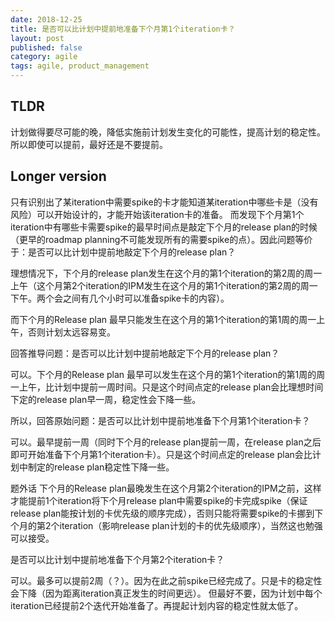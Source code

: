 ```yaml
---
date: 2018-12-25
title: 是否可以比计划中提前地准备下个月第1个iteration卡？
layout: post
published: false
category: agile
tags: agile, product_management
---
```


## TLDR 
计划做得要尽可能的晚，降低实施前计划发生变化的可能性，提高计划的稳定性。所以即使可以提前，最好还是不要提前。

## Longer version 

只有识别出了某iteration中需要spike的卡才能知道某iteration中哪些卡是（没有风险）可以开始设计的，才能开始该iteration卡的准备。
而发现下个月第1个iteration中有哪些卡需要spike的最早时间点是敲定下个月的release plan的时候（更早的roadmap planning不可能发现所有的需要spike的点）。因此问题等价于：是否可以比计划中提前地敲定下个月的release plan？

理想情况下，下个月的release plan发生在这个月的第1个iteration的第2周的周一上午（这个月第2个iteration的IPM发生在这个月的第1个iteration的第2周的周一下午。两个会之间有几个小时可以准备spike卡的内容）。

而下个月的Release plan 最早只能发生在这个月的第1个iteration的第1周的周一上午，否则计划太远容易变。

回答推导问题：是否可以比计划中提前地敲定下个月的release plan？

可以。下个月的Release plan 最早可以发生在这个月的第1个iteration的第1周的周一上午，比计划中提前一周时间。只是这个时间点定的release plan会比理想时间下定的release plan早一周，稳定性会下降一些。

所以，回答原始问题：是否可以比计划中提前地准备下个月第1个iteration卡？

可以。最早提前一周（同时下个月的release plan提前一周，在release plan之后即可开始准备下个月第1个iteration卡）。只是这个时间点定的release plan会比计划中制定的release plan稳定性下降一些。


题外话
下个月的Release plan最晚发生在这个月第2个iteration的IPM之前，这样才能提前1个iteration将下个月release plan中需要spike的卡完成spike（保证release plan能按计划的卡优先级的顺序完成），否则只能将需要spike的卡挪到下个月的第2个iteration（影响release plan计划的卡的优先级顺序），当然这也勉强可以接受。



是否可以比计划中提前地准备下个月第2个iteration卡？

可以。最多可以提前2周（？）。因为在此之前spike已经完成了。只是卡的稳定性会下降（因为距离iteration真正发生的时间更远）。
但最好不要，因为计划中每个iteration已经提前2个迭代开始准备了。再提起计划内容的稳定性就太低了。